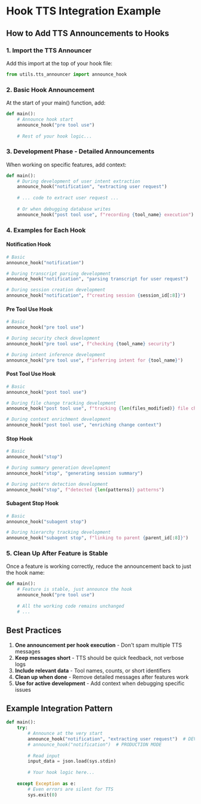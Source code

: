 # Hook TTS Integration Example

## How to Add TTS Announcements to Hooks

### 1. Import the TTS Announcer

Add this import at the top of your hook file:

```python
from utils.tts_announcer import announce_hook
```

### 2. Basic Hook Announcement

At the start of your main() function, add:

```python
def main():
    # Announce hook start
    announce_hook("pre tool use")
    
    # Rest of your hook logic...
```

### 3. Development Phase - Detailed Announcements

When working on specific features, add context:

```python
def main():
    # During development of user intent extraction
    announce_hook("notification", "extracting user request")
    
    # ... code to extract user request ...
    
    # Or when debugging database writes
    announce_hook("post tool use", f"recording {tool_name} execution")
```

### 4. Examples for Each Hook

#### Notification Hook
```python
# Basic
announce_hook("notification")

# During transcript parsing development
announce_hook("notification", "parsing transcript for user request")

# During session creation development
announce_hook("notification", f"creating session {session_id[:8]}")
```

#### Pre Tool Use Hook
```python
# Basic
announce_hook("pre tool use")

# During security check development
announce_hook("pre tool use", f"checking {tool_name} security")

# During intent inference development
announce_hook("pre tool use", f"inferring intent for {tool_name}")
```

#### Post Tool Use Hook
```python
# Basic
announce_hook("post tool use")

# During file change tracking development
announce_hook("post tool use", f"tracking {len(files_modified)} file changes")

# During context enrichment development
announce_hook("post tool use", "enriching change context")
```

#### Stop Hook
```python
# Basic
announce_hook("stop")

# During summary generation development
announce_hook("stop", "generating session summary")

# During pattern detection development
announce_hook("stop", f"detected {len(patterns)} patterns")
```

#### Subagent Stop Hook
```python
# Basic
announce_hook("subagent stop")

# During hierarchy tracking development
announce_hook("subagent stop", f"linking to parent {parent_id[:8]}")
```

### 5. Clean Up After Feature is Stable

Once a feature is working correctly, reduce the announcement back to just the hook name:

```python
def main():
    # Feature is stable, just announce the hook
    announce_hook("pre tool use")
    
    # All the working code remains unchanged
    # ...
```

## Best Practices

1. **One announcement per hook execution** - Don't spam multiple TTS messages
2. **Keep messages short** - TTS should be quick feedback, not verbose logs
3. **Include relevant data** - Tool names, counts, or short identifiers
4. **Clean up when done** - Remove detailed messages after features work
5. **Use for active development** - Add context when debugging specific issues

## Example Integration Pattern

```python
def main():
    try:
        # Announce at the very start
        announce_hook("notification", "extracting user request")  # DEV MODE
        # announce_hook("notification")  # PRODUCTION MODE
        
        # Read input
        input_data = json.load(sys.stdin)
        
        # Your hook logic here...
        
    except Exception as e:
        # Even errors are silent for TTS
        sys.exit(0)
```